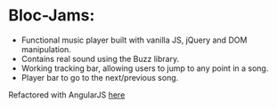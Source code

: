 # Bloc-Jams:
- Functional music player built with vanilla JS, jQuery and DOM manipulation.
- Contains real sound using the Buzz library.
- Working tracking bar, allowing users to jump to any point in a song.
- Player bar to go to the next/previous song.

Refactored with AngularJS [here](https://github.com/antblessing/bloc-jams-angular)
